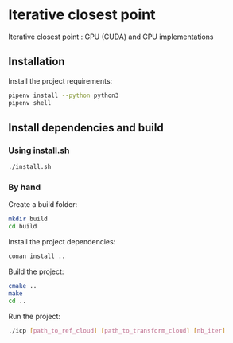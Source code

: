 # Iterative closest point
Iterative closest point : GPU (CUDA) and CPU implementations

## Installation
Install the project requirements:

```bash
pipenv install --python python3
pipenv shell
```

## Install dependencies and build

### Using install.sh

```bash
./install.sh
```

### By hand

Create a build folder:

```bash
mkdir build
cd build
```

Install the project dependencies:

```bash
conan install ..
```

Build the project:

```bash
cmake ..
make
cd ..
```

Run the project:
```bash
./icp [path_to_ref_cloud] [path_to_transform_cloud] [nb_iter]
```
